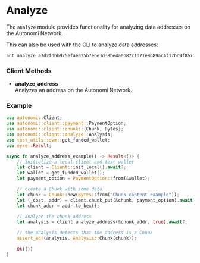 # Analyze

The `analyze` module provides functionality for analyzing data addresses on the Autonomi Network. 

This can also be used with the CLI to analyze data addresses:

```bash
ant analyze a7d2fdbb975efaea25b7ebe3d38be4a0b82c1d71e9b89ac4f37bc9f8677826e0
```

### Client Methods

* **analyze\_address**\
  Analyzes an address on the Autonomi Network.

### Example

```rust
use autonomi::Client;
use autonomi::client::payment::PaymentOption;
use autonomi::client::chunk::{Chunk, Bytes};
use autonomi::client::analyze::Analysis;
use test_utils::evm::get_funded_wallet;
use eyre::Result;

async fn analyze_address_example() -> Result<()> {
    // initialize a local client and test wallet
    let client = Client::init_local().await?;
    let wallet = get_funded_wallet();
    let payment_option = PaymentOption::from(&wallet);

    // create a Chunk with some data
    let chunk = Chunk::new(Bytes::from("Chunk content example"));
    let (_cost, addr) = client.chunk_put(&chunk, payment_option).await?;
    let chunk_addr = addr.to_hex();

    // analyze the chunk address
    let analysis = client.analyze_address(&chunk_addr, true).await?;

    // the analysis detects that the address is a Chunk
    assert_eq!(analysis, Analysis::Chunk(chunk));

    Ok(())
}
```